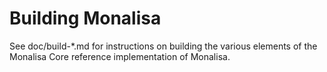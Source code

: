 Building Monalisa
================

See doc/build-*.md for instructions on building the various
elements of the Monalisa Core reference implementation of Monalisa.
